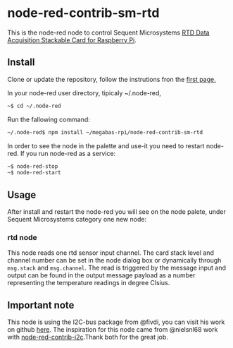# node-red-contrib-sm-rtd

This is the node-red node to control Sequent Microsystems [RTD Data Acquisition Stackable Card for Raspberry Pi](https://sequentmicrosystems.com/product/rtd-data-acquisition-card-for-rpi/).

## Install

Clone or update the repository, follow the instrutions fron the [first page.](https://github.com/SequentMicrosystems/rtd-rpi)

In your node-red user directory, tipicaly ~/.node-red,

```bash
~$ cd ~/.node-red
```

Run the fallowing command:

```bash
~/.node-red$ npm install ~/megabas-rpi/node-red-contrib-sm-rtd
```

In order to see the node in the palette and use-it you need to restart node-red. If you run node-red as a service:
 ```bash
 ~$ node-red-stop
 ~$ node-red-start
 ```

## Usage

After install and restart the node-red you will see on the node palete, under Sequent Microsystems category one new node:

### rtd node

This node reads one rtd sensor input channel.
The card stack level and channel number can be set in the node dialog box or dynamically through ```msg.stack``` and ```msg.channel```.
The read is triggered by the message input and output can be found in the output message payload as a number representing the temperature readings in degree Clsius.

## Important note

This node is using the I2C-bus package from @fivdi, you can visit his work on github [here](https://github.com/fivdi/i2c-bus). 
The inspiration for this node came from @nielsnl68 work with [node-red-contrib-i2c](https://github.com/nielsnl68/node-red-contrib-i2c).Thank both for the great job.
